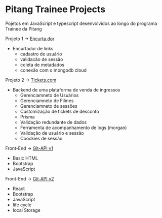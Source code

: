 # Pitang Trainee Projects


Pojetos em JavaScript e typescript desenvolvidos ao longo do programa Trainee da Pitang


Projeto 1
-> [Encurta.dor](https://github.com/t4rcisio/encurta.dor)
- Encurtador de links
  - cadastro de usuário
  - validacão de sessão
  - coleta de metadados
  - conexão com o mongodb cloud 

Projeto 2
-> [Tickets.com](https://github.com/t4rcisio/ticket.com)
- Backend de uma plataforma de venda de ingressos
  - Gerenciamneto de Usuários
  - Gerenciamneto de Filmes
  - Gerenciamneto de sessões
  - Customização de tickets de desconto
  - Prisma
  - Validação redundante de dados
  - Ferramenta de acompanhamento de logs (morgan)
  - Validação de usuário e sessão
  - Coockies de sessão

Front-End
-> [Git-API v1](https://github.com/t4rcisio/Front-end/tree/main/git-api-v1) 
  - Basic HTML 
  - Bootstrap
  - JavaScript

Front-End
-> [Git-API v2](https://github.com/t4rcisio/Front-end/tree/main/react/movie-front-end/tickets.com) 
  - React
  - Bootstrap
  - JavaScript
  - life cycle
  - local Storage
  
